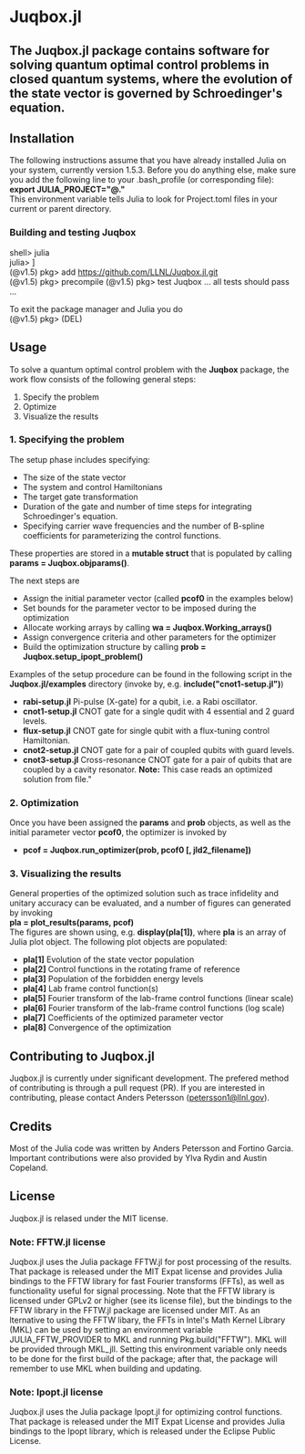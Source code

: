 # Juqbox.jl

## The **Juqbox.jl** package contains software for solving quantum optimal control problems in closed quantum systems, where the evolution of the state vector is governed by Schroedinger's equation.

## Installation
The following instructions assume that you have already installed Julia on your system, currently version 1.5.3. Before you do anything else, make sure you add the following line to your .bash_profile (or corresponding file):<br>
**export JULIA_PROJECT="@."**<br>
This environment variable tells Julia to look for Project.toml files in your current or parent directory.

### Building and testing **Juqbox**
shell> julia<br>
julia> ]<br>
(@v1.5) pkg> add  https://github.com/LLNL/Juqbox.jl.git<br>
(@v1.5) pkg> precompile
(@v1.5) pkg> test Juqbox
... all tests should pass ...<br>

To exit the package manager and Julia you do<br>
(@v1.5) pkg> (DEL) <br>
 
## Usage
To solve a quantum optimal control problem with the **Juqbox** package, the work flow consists of the following general steps:
1. Specify the problem
2. Optimize
3. Visualize the results


### 1. Specifying the problem
The setup phase includes specifying:
- The size of the state vector
- The system and control Hamiltonians
- The target gate transformation
- Duration of the gate and number of time steps for integrating Schroedinger's equation.
- Specifying carrier wave frequencies and the number of B-spline coefficients for parameterizing the control functions.

These properties are stored in a **mutable struct** that is populated by calling **params = Juqbox.objparams()**.<br>

The next steps are
- Assign the initial parameter vector (called **pcof0** in the examples below)
- Set bounds for the parameter vector to be imposed during the optimization
- Allocate working arrays by calling **wa = Juqbox.Working_arrays()**
- Assign convergence criteria and other parameters for the optimizer
- Build the optimization structure by calling **prob = Juqbox.setup_ipopt_problem()**

Examples of the setup procedure can be found in the following script in the **Juqbox.jl/examples** directory (invoke by, e.g. **include("cnot1-setup.jl")**) 
- **rabi-setup.jl** Pi-pulse (X-gate) for a qubit, i.e. a Rabi oscillator.
- **cnot1-setup.jl** CNOT gate for a single qudit with 4 essential and 2 guard levels. 
- **flux-setup.jl** CNOT gate for single qubit with a flux-tuning control Hamiltonian.
- **cnot2-setup.jl** CNOT gate for a pair of coupled qubits with guard levels.
- **cnot3-setup.jl** Cross-resonance CNOT gate for a pair of qubits that are coupled by a cavity resonator. **Note:** This case reads an optimized solution from file."

### 2. Optimization
Once you have been assigned the **params** and **prob** objects, as well as the initial parameter vector **pcof0**, the optimizer is invoked by
- **pcof = Juqbox.run_optimizer(prob, pcof0 [, jld2_filename])**

### 3. Visualizing the results
General properties of the optimized solution such as trace infidelity and unitary accuracy can be evaluated, and a number of figures can generated by invoking<br>
**pla = plot_results(params, pcof)**<br>
The figures are shown using, e.g. **display(pla[1])**, where **pla** is an array of Julia plot object. The following plot objects are populated:
- **pla[1]** Evolution of the state vector population
- **pla[2]** Control functions in the rotating frame of reference
- **pla[3]** Population of the forbidden energy levels
- **pla[4]** Lab frame control function(s)
- **pla[5]** Fourier transform of the lab-frame control functions (linear scale)
- **pla[6]** Fourier transform of the lab-frame control functions (log scale)
- **pla[7]** Coefficients of the optimized parameter vector
- **pla[8]** Convergence of the optimization

## Contributing to Juqbox.jl
Juqbox.jl is currently under significant development. The prefered method of contributing is through a pull request (PR). If you are interested in contributing, please contact Anders Petersson (petersson1@llnl.gov).

## Credits
Most of the Julia code was written by Anders Petersson and Fortino Garcia. Important contributions were also provided by Ylva Rydin and Austin Copeland. 

## License
Juqbox.jl is relased under the MIT license.

### Note: FFTW.jl license 
Juqbox.jl uses the Julia package FFTW.jl for post processing of the
results. That package is released under the MIT Expat license and provides Julia bindings to the
FFTW library for fast Fourier transforms (FFTs), as well as functionality useful for signal
processing. Note that the FFTW library is licensed under GPLv2 or higher (see its license file), but
the bindings to the FFTW library in the FFTW.jl package are licensed under MIT. As an lternative to
using the FFTW libary, the FFTs in Intel's Math Kernel Library (MKL) can be used by setting an
environment variable JULIA_FFTW_PROVIDER to MKL and running Pkg.build("FFTW"). MKL will be provided
through MKL_jll. Setting this environment variable only needs to be done for the first build of the
package; after that, the package will remember to use MKL when building and updating.

### Note: Ipopt.jl license 
Juqbox.jl uses the Julia package Ipopt.jl for optimizing control
functions. That package is released under the MIT Expat License and provides Julia bindings to the
Ipopt library, which is released under the Eclipse Public License.





